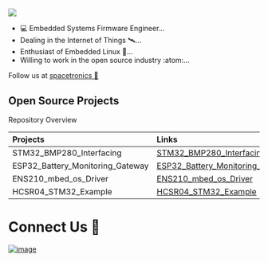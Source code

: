 # <h2 align="left">
<img src="https://readme-typing-svg.herokuapp.com/?lines=Hello+World+🌏;Here's+$uffiy@n+$h@ikh..;Nice+to+meet+you!&center=false&size=30">
</h2>

- 💻 Embedded Systems Firmware Engineer...
- Dealing in the Internet of Things 🛰️...
- Enthusiast of Embedded Linux 🐧...
- Willing to work in the open source industry :atom:...


Follow us at [spacetronics 🚀](https://www.instagram.com/spacetronics/?utm_source=ig_embed&ig_mid=Xa0hPwABAAEL-Spz_Xp0rviImpPD&hl=en)

## Open Source Projects
Repository Overview

|Projects    |Links|
|:-----------|:-------------|
|STM32_BMP280_Interfacing|[STM32_BMP280_Interfacing](https://github.com/suffiyanshaikh/STM32_BMP280_Interfacing)|
|ESP32_Battery_Monitoring_Gateway|[ESP32_Battery_Monitoring_Gateway](https://github.com/suffiyanshaikh/ESP32_Battery_Monitoring_Gateway.git)|
|ENS210_mbed_os_Driver|[ENS210_mbed_os_Driver](https://github.com/suffiyanshaikh/ENS210_mbed_os_Driver.git)|
|HCSR04_STM32_Example  |[HCSR04_STM32_Example](https://github.com/suffiyanshaikh/Nucleo-L476RG_HC-SR04_Example)


# Connect Us 📡

[![image](https://user-images.githubusercontent.com/42150715/192160083-03186e43-848a-4144-9336-51a34516844e.png)](https://www.linkedin.com/in/suffiyan-shaikh-113287121)







<!--
**suffiyanshaikh/suffiyanshaikh** is a ✨ _special_ ✨ repository because its `README.md` (this file) appears on your GitHub profile.

Here are some ideas to get you started:

- :computer:	 Embedded Systems Firmware Engineer...
- 🌱 I’m currently learning ...
- 👯 I’m looking to collaborate on ...
- 🤔 I’m looking for help with ...
- 💬 Ask me about ...
- 📫 How to reach me: ...
- 😄 Pronouns: ...
- ⚡ Fun fact: ...
-->



